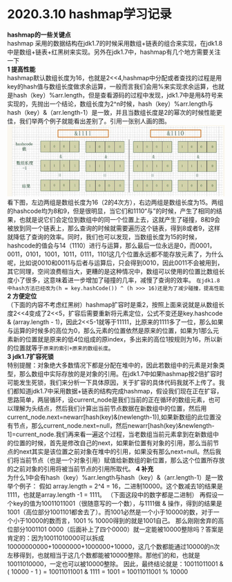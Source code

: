# 2020.3.10 hashmap学习记录  

**hashmap的一些关键点**  
hashmap 采用的数据结构在jdk1.7的时候采用数组+链表的组合来实现，在jdk1.8中是数组+链表+红黑树来实现。另外在jdk1.7中，hashmap有几个地方需要关注一下  
**1 提高性能**  
hashmap默认数组长度为16，也就是2<<4,hashmap中分配或者查找的过程是用key的hash值与数组长度做求余运算，一般而言我们会用%来实现求余运算，也就是hash（key）%arr.length，但是查看源码的过程中发现，jdk1.7中是用&符号来实现的，先抛出一个结论，数组长度为2^n时候，hash（key）%arr.length与hash（key）&（arr.length-1）是一致，并且当数组长度是2的幂次的时候性能更佳，我们举两个例子就能看出差别了。引用一张别人画的图。
![alt 属性文本](https://github.com/781303842/Mainstudy/blob/master/hashmap.png)
看下图，左边两组是数组长度为16（2的4次方），右边两组是数组长度为15。两组的hashcode均为8和9，但是很明显，当它们和1110“与”的时候，产生了相同的结果，也就是说它们会定位到数组中的同一个位置上去，这就产生了碰撞，8和9会被放到同一个链表上，那么查询的时候就需要遍历这个链表，得到8或者9，这样就降低了查询的效率。同时，我们也可以发现，当数组长度为15的时候，hashcode的值会与14（1110）进行与运算，那么最后一位永远是0，而0001，0011，0101，1001，1011，0111，1101这几个位置永远都不能存放元素了，为什么呢，比如说0010和0011与后者与运算后，只会得到0010，因此0011不会被用到，其它同理，空间浪费相当大，更糟的是这种情况中，数组可以使用的位置比数组长度小了很多，这意味着进一步增加了碰撞的几率，减慢了查询的效率。  `在jdk1.8中hash方法已经改为(h = key.hashCode()) ^ (h >>> 16)还是为了减少碰撞，提高性能`  
**2 方便定位**  
（下面的内容不考虑红黑树）hashmap扩容时是乘2，按照上面来说就是从数组长度2<<4变成了2<<5，扩容后需要重新将元素定位，公式不变还是key.hashcode & (array.length - 1)，因此2<<5-1就等于11111，比原来的1111多了一位，那么如果与运算的时候多的高位为0，那么元素的位置依然是原来的位置，如果为1那么元素新的位置就是原来的低4位组成的原index，多出来的高位1按规则为16，所以新的位置就等于`原来的索引+原来的数组长度`。  
**3 jdk1.7扩容死锁**  
特别提醒：对象绝大多数情况下都是分配在堆中的，因此若数组中的元素是对象类型，那么数组中实际存放的是对象的引用。在jdk1.7中如果hashmap按2倍扩容时可能发生死锁，我们来分析一下具体原因，关于扩容的具体代码我就不上传了。我们都知道jdk1.7中采用数据+链表的结构完成hashmap，假设我们现在正在扩容，思路简单，两层循环，设current_node是我们当前的正在循环的数组元素，也可以理解为头结点，然后我们计算出当前节点数据在新数组中的位置，然后用current_node.next=newarr[hash(key)&(newlength-1)],如果新数组的此位置没有节点，那么current_node.next=null，然后newarr[hash(key)&newlength-1]=current_node.我们再来看一遍这个过程，当老数组当前元素拿到在新数组中的位置的时候，首先是修改自己的next，如果新位置有对象的引用，那么当前节点的next其实是该位置之前对象在堆中的引用，如果没有那么next=null。然后我们将当前节点（也是一个对象引用）赋值给新数组的新位置，那么这个位置所存放的之前对象的引用将被当前节点的引用所取代。
**4 补充**  
为什么1中会有hash（key）%arr.length与hash（key）&（arr.length-1）是一致  
举个例子：
假如 array.length = 2^4 = 16，二进制10000。这个数减去1的结果是1111，也就是array.length -1 = 1111。
（下面这段中的数字都是二进制）
再假设一个key的值为10011011001（很随意写的一个数），与1111做 & 操作，得到的结果是1001（高位部分1001101都舍去了）。而1001必然是一个小于10000的数，对于一个小于10000的数而言，1001 % 10000得到的就是1001自己。
那么刚刚舍弃的高位部分1001101 0000（后面补上了四个0000）就一定能被10000整除吗？答案是肯定的：因为10011010000可以拆成10000000000+10000000+1000000+10000，这几个数都能通过10000的n次左移得到，也就相当于这几个数都能被10000整除。那他们的和，也就是10011010000，一定也可以被10000整除。
因此，最终结论就是：10011011001 & ( 10000 - 1 ) = 10011011001 & 1111 = 1001 = 10011011001 % 10000
